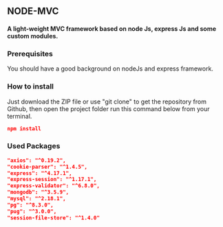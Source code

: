 ## NODE-MVC

#### A light-weight MVC framework based on node Js, express Js and some custom modules.

### Prerequisites

You should have a good background on nodeJs and express framework.


### How to install

Just download the ZIP file or use "git clone" to get the repository from Github, then open the project folder run this command below from your terminal.

``` json
npm install
```

### Used Packages

``` json
"axios": "^0.19.2",
"cookie-parser": "^1.4.5",
"express": "^4.17.1",
"express-session": "^1.17.1",
"express-validator": "^6.8.0",
"mongodb": "^3.5.9",
"mysql": "^2.18.1",
"pg": "^8.3.0",
"pug": "^3.0.0",
"session-file-store": "^1.4.0"
```